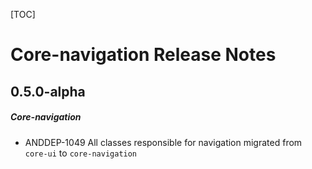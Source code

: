 [TOC]
# Core-navigation Release Notes
## 0.5.0-alpha
##### Core-navigation
* ANDDEP-1049 All classes responsible for navigation migrated from `core-ui` to `core-navigation`
